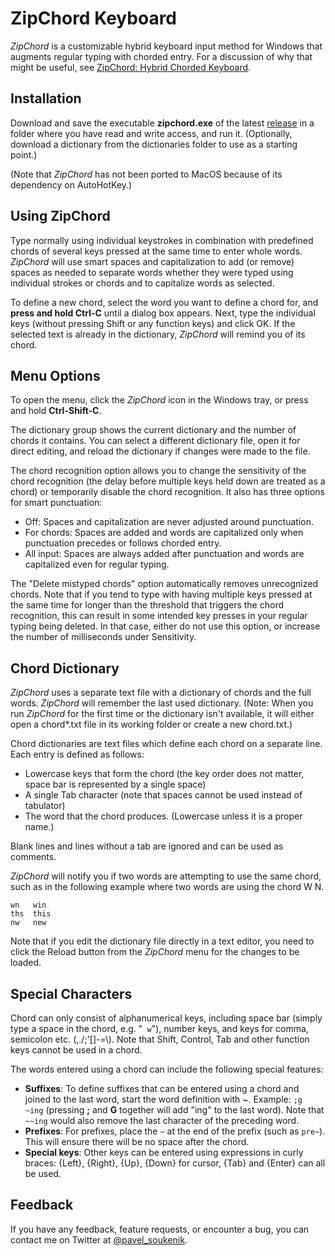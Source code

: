 # ZipChord Keyboard

_ZipChord_ is a customizable hybrid keyboard input method for Windows that augments regular typing with chorded entry. For a discussion of why that might be useful, see [ZipChord: Hybrid Chorded Keyboard](https://soukie.net/zipchord-hybrid-chorded-keyboard).  

## Installation

Download and save the executable **zipchord.exe** of the latest [release](https://github.com/psoukie/zipchord/releases) in a folder where you have read and write access, and run it. (Optionally, download a dictionary from the dictionaries folder to use as a starting point.)

(Note that _ZipChord_ has not been ported to MacOS because of its dependency on AutoHotKey.)

## Using ZipChord

Type normally using individual keystrokes in combination with predefined chords of several keys pressed at the same time to enter whole words. _ZipChord_ will use smart spaces and capitalization to add (or remove) spaces as needed to separate words whether they were typed using individual strokes or chords and to capitalize words as selected.

To define a new chord, select the word you want to define a chord for, and **press and hold Ctrl-C** until a dialog box appears. Next, type the individual keys (without pressing Shift or any function keys) and click OK. If the selected text is already in the dictionary, _ZipChord_ will remind you of its chord.

## Menu Options

To open the menu, click the _ZipChord_ icon in the Windows tray, or press and hold **Ctrl-Shift-C**.

The dictionary group shows the current dictionary and the number of chords it contains. You can select a different dictionary file, open it for direct editing, and reload the dictionary if changes were made to the file.

The chord recognition option allows you to change the sensitivity of the chord recognition (the delay before multiple keys held down are treated as a chord) or temporarily disable the chord recognition. It also has three options for smart punctuation:

* Off: Spaces and capitalization are never adjusted around punctuation.
* For chords: Spaces are added and words are capitalized only when punctuation precedes or follows chorded entry.
* All input: Spaces are always added after punctuation and words are capitalized even for regular typing.

The "Delete mistyped chords" option automatically removes unrecognized chords. Note that if you tend to type with having multiple keys pressed at the same time for longer than the threshold that triggers the chord recognition, this can result in some intended key presses in your regular typing being deleted. In that case, either do not use this option, or increase the number of milliseconds under Sensitivity.

## Chord Dictionary

_ZipChord_ uses a separate text file with a dictionary of chords and the full words. _ZipChord_ will remember the last used dictionary. (Note: When you run _ZipChord_ for the first time or the dictionary isn't available, it will either open a chord*.txt file in its working folder or create a new chord.txt.)

Chord dictionaries are text files which define each chord on a separate line. Each entry is defined as follows:

* Lowercase keys that form the chord (the key order does not matter, space bar is represented by a single space)
* A single Tab character (note that spaces cannot be used instead of tabulator)
* The word that the chord produces. (Lowercase unless it is a proper name.)

Blank lines and lines without a tab are ignored and can be used as comments.

_ZipChord_ will notify you if two words are attempting to use the same chord, such as in the following example where two words are using the chord W N.
```
wn   win
ths  this
nw   new
```
Note that if you edit the dictionary file directly in a text editor, you need to click the Reload button from the _ZipChord_ menu for the changes to be loaded.

## Special Characters

Chord can only consist of alphanumerical keys, including space bar (simply type a space in the chord, e.g. "` w`"), number keys, and keys for comma, semicolon etc. (,./;'[]-=\\). Note that Shift, Control, Tab and other function keys cannot be used in a chord.

The words entered using a chord can include the following special features:

* **Suffixes**: To define suffixes that can be entered using a chord and joined to the last word, start the word definition with ~. Example: `;g  ~ing` (pressing **;** and **G** together will add "ing" to the last word). Note that `~~ing` would also remove the last character of the preceding word.
* **Prefixes**: For prefixes, place the `~` at the end of the prefix (such as `pre~`). This will ensure there will be no space after the chord.
* **Special keys**: Other keys can be entered using expressions in curly braces: {Left}, {Right}, {Up}, {Down} for cursor, {Tab} and {Enter} can all be used.

## Feedback

If you have any feedback, feature requests, or encounter a bug, you can contact me on Twitter at [@pavel_soukenik](https://twitter.com/pavel_soukenik).
